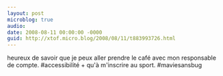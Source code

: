 ```yaml
---
layout: post
microblog: true
audio: 
date: 2008-08-11 00:00:00 -0000
guid: http://xtof.micro.blog/2008/08/11/t883993726.html
---
```

heureux de savoir que je peux aller prendre le café avec mon responsable de compte. #accessibilité + qu'à m'inscrire au sport. #maviesansbug
